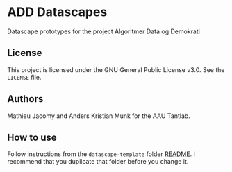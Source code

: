 #  ADD Datascapes
Datascape prototypes for the project Algoritmer Data og Demokrati

## License
This project is licensed under the GNU General Public License v3.0.
See the ```LICENSE``` file.

## Authors
Mathieu Jacomy and Anders Kristian Munk for the AAU Tantlab.

## How to use
Follow instructions from the ```datascape-template``` folder [README](https://github.com/jacomyma/add-datascapes/tree/main/datascape-template). I recommend that you duplicate that folder before you change it.
